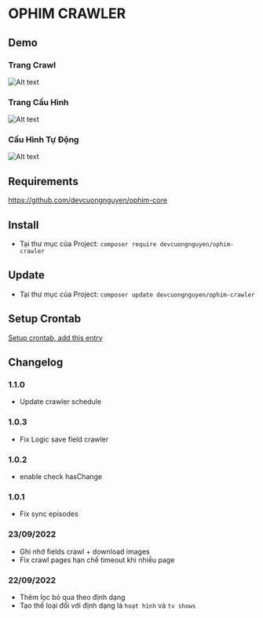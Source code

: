 # OPHIM CRAWLER

## Demo
### Trang Crawl
![Alt text](https://i.ibb.co/WPy9Hp7/CRAWLER-INDEX.png "Crawler Page")

### Trang Cấu Hình
![Alt text](https://i.ibb.co/zmDYwRd/CRAWLER-OPTION.png "Options Page")

### Cấu Hình Tự Động
![Alt text](https://i.ibb.co/5jY3s2P/CRAWLER-SCHEDULE.png "Options Page")

## Requirements
https://github.com/devcuongnguyen/ophim-core

## Install
- Tại thư mục của Project: `composer require devcuongnguyen/ophim-crawler`

## Update
- Tại thư mục của Project: `composer update devcuongnguyen/ophim-crawler`

## Setup Crontab
[Setup crontab, add this entry](https://github.com/devcuongnguyen/ophim-core#reset-view-counter)

## Changelog
### 1.1.0
- Update crawler schedule
### 1.0.3
- Fix Logic save field crawler
### 1.0.2
- enable check hasChange
### 1.0.1
- Fix sync episodes
### 23/09/2022
- Ghi nhớ fields crawl + download images
- Fix crawl pages hạn chế timeout khi nhiều page

### 22/09/2022
- Thêm lọc bỏ qua theo định dạng
- Tạo thể loại đối với định dạng là `hoạt hình` và `tv shows`
